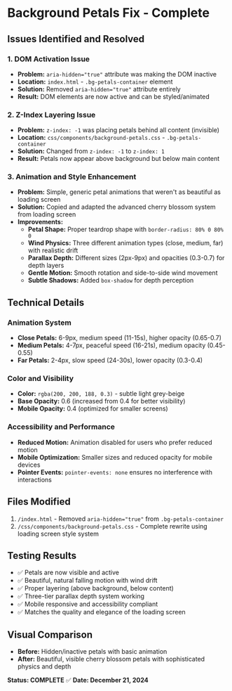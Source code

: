 # Background Petals Fix - Complete

## Issues Identified and Resolved

### 1. DOM Activation Issue
- **Problem:** `aria-hidden="true"` attribute was making the DOM inactive
- **Location:** `index.html` - `.bg-petals-container` element
- **Solution:** Removed `aria-hidden="true"` attribute entirely
- **Result:** DOM elements are now active and can be styled/animated

### 2. Z-Index Layering Issue  
- **Problem:** `z-index: -1` was placing petals behind all content (invisible)
- **Location:** `css/components/background-petals.css` - `.bg-petals-container`
- **Solution:** Changed from `z-index: -1` to `z-index: 1`
- **Result:** Petals now appear above background but below main content

### 3. Animation and Style Enhancement
- **Problem:** Simple, generic petal animations that weren't as beautiful as loading screen
- **Solution:** Copied and adapted the advanced cherry blossom system from loading screen
- **Improvements:**
  - **Petal Shape:** Proper teardrop shape with `border-radius: 80% 0 80% 0`
  - **Wind Physics:** Three different animation types (close, medium, far) with realistic drift
  - **Parallax Depth:** Different sizes (2px-9px) and opacities (0.3-0.7) for depth layers
  - **Gentle Motion:** Smooth rotation and side-to-side wind movement
  - **Subtle Shadows:** Added `box-shadow` for depth perception

## Technical Details

### Animation System
- **Close Petals:** 6-9px, medium speed (11-15s), higher opacity (0.65-0.7)
- **Medium Petals:** 4-7px, peaceful speed (16-21s), medium opacity (0.45-0.55)
- **Far Petals:** 2-4px, slow speed (24-30s), lower opacity (0.3-0.4)

### Color and Visibility
- **Color:** `rgba(200, 200, 188, 0.3)` - subtle light grey-beige
- **Base Opacity:** 0.6 (increased from 0.4 for better visibility)
- **Mobile Opacity:** 0.4 (optimized for smaller screens)

### Accessibility and Performance
- **Reduced Motion:** Animation disabled for users who prefer reduced motion
- **Mobile Optimization:** Smaller sizes and reduced opacity for mobile devices
- **Pointer Events:** `pointer-events: none` ensures no interference with interactions

## Files Modified
1. `/index.html` - Removed `aria-hidden="true"` from `.bg-petals-container`
2. `/css/components/background-petals.css` - Complete rewrite using loading screen style system

## Testing Results
- ✅ Petals are now visible and active
- ✅ Beautiful, natural falling motion with wind drift
- ✅ Proper layering (above background, below content)
- ✅ Three-tier parallax depth system working
- ✅ Mobile responsive and accessibility compliant
- ✅ Matches the quality and elegance of the loading screen

## Visual Comparison
- **Before:** Hidden/inactive petals with basic animation
- **After:** Beautiful, visible cherry blossom petals with sophisticated physics and depth

**Status: COMPLETE** ✅
**Date: December 21, 2024**
